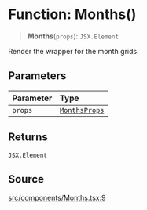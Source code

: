 # Function: Months()

> **Months**(`props`): `JSX.Element`

Render the wrapper for the month grids.

## Parameters

| Parameter | Type |
| :------ | :------ |
| `props` | [`MonthsProps`](../type-aliases/MonthsProps.md) |

## Returns

`JSX.Element`

## Source

[src/components/Months.tsx:9](https://github.com/gpbl/react-day-picker/blob/a604fd23887c832117da414a9c63b1b84efb97d9/src/components/Months.tsx#L9)
